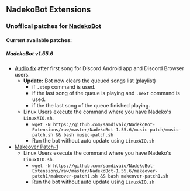 ## NadekoBot Extensions

### Unoffical patches for [NadekoBot](https://github.com/Kwoth/NadekoBot)

#### Current available patches:

##### NadekoBot v1.55.6
- [Audio fix](https://github.com/samdivaio/NadekoBot-Extensions/tree/master/NadekoBot-1.55.6/music-patch) after first song for Discord Android app and Discord Browser users.
	- **Update:** Bot now clears the queued songs list (playlist)
		- if `.stop` command is used.
		- if the last song of the queue is playing and `.next` command is used.
		- if the the last song of the queue finished playing.
	- Linux Users execute the command where you have Nadeko's `LinuxAIO.sh`.
		- `wget -N https://github.com/samdivaio/NadekoBot-Extensions/raw/master/NadekoBot-1.55.6/music-patch/music-patch.sh && bash music-patch.sh`
		- Run the bot without auto update using `LinuxAIO.sh`
- [Makeover Patch-1](https://github.com/samdivaio/NadekoBot-Extensions/tree/master/NadekoBot-1.55.6/makeover-patch1)
	- Linux Users execute the command where you have Nadeko's `LinuxAIO.sh`.
		- `wget -N https://github.com/samdivaio/NadekoBot-Extensions/raw/master/NadekoBot-1.55.6/makeover-patch1/makeover-patch1.sh && bash makeover-patch1.sh`
		- Run the bot without auto update using `LinuxAIO.sh`

